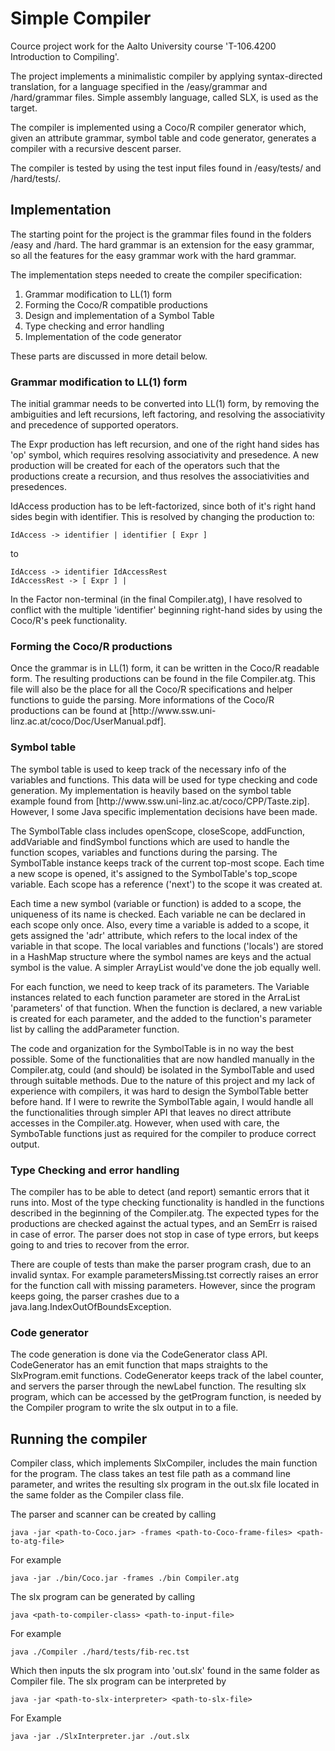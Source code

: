 <h1>Simple Compiler</h1>
Cource project work for the Aalto University course 'T-106.4200 Introduction to Compiling'.

The project implements a minimalistic compiler by applying syntax-directed translation, for a language specified in the /easy/grammar and /hard/grammar files. Simple assembly language, called SLX, is used as the target.

The compiler is implemented using a Coco/R compiler generator which, given an attribute grammar, symbol table and code generator, generates a compiler with a recursive descent parser.

The compiler is tested by using the test input files found in /easy/tests/ and /hard/tests/.

<h2>Implementation</h2>
The starting point for the project is the grammar files found in the folders /easy and /hard. The hard grammar is an extension for the easy grammar, so all the features for the easy grammar work with the hard grammar.

The implementation steps needed to create the compiler specification:
<ol>
  <li>Grammar modification to LL(1) form</li>
  <li>Forming the Coco/R compatible productions</li>
  <li>Design and implementation of a Symbol Table</li>
  <li>Type checking and error handling</li>
  <li>Implementation of the code generator</li>
</ol>

These parts are discussed in more detail below.

<h3>Grammar modification to LL(1) form</h3>
The initial grammar needs to be converted into LL(1) form, by removing the ambiguities and left recursions, left factoring, and resolving the associativity and precedence of supported operators.

The Expr production has left recursion, and one of the right hand sides has 'op' symbol, which requires resolving associativity and presedence. A new production will be created for each of the operators such that the productions create a recursion, and thus resolves the associativities and presedences.

IdAccess production has to be left-factorized, since both of it's right hand sides begin with identifier. This is resolved by changing the production to:

```
IdAccess -> identifier | identifier [ Expr ]
```
to
```
IdAccess -> identifier IdAccessRest
IdAccessRest -> [ Expr ] |
```

In the Factor non-terminal (in the final Compiler.atg), I have resolved to conflict with the multiple 'identifier' beginning right-hand sides by using the Coco/R's peek functionality.

<h3>Forming the Coco/R productions</h3>
Once the grammar is in LL(1) form, it can be written in the Coco/R readable form. The resulting productions can be found in the file Compiler.atg. This file will also be the place for all the Coco/R specifications and helper functions to guide the parsing. More informations of the Coco/R productions can be found at [http://www.ssw.uni-linz.ac.at/coco/Doc/UserManual.pdf].

<h3>Symbol table</h3>
The symbol table is used to keep track of the necessary info of the variables and functions. This data will be used for type checking and code generation. My implementation is heavily based on the symbol table example found from [http://www.ssw.uni-linz.ac.at/coco/CPP/Taste.zip]. However, I some Java specific implementation decisions have been made.

The SymbolTable class includes openScope, closeScope, addFunction, addVariable and findSymbol functions which are used to handle the function scopes, variables and functions during the parsing. The SymbolTable instance keeps track of the current top-most scope. Each time a new scope is opened, it's assigned to the SymbolTable's top_scope variable. Each scope has a reference ('next') to the scope it was created at.

Each time a new symbol (variable or function) is added to a scope, the uniqueness of its name is checked. Each variable ne can be declared in each scope only once. Also, every time a variable is added to a scope, it gets assigned the 'adr' attribute, which refers to the local index of the variable in that scope. The local variables and functions ('locals') are stored in a HashMap structure where the symbol names are keys and the actual symbol is the value. A simpler ArrayList would've done the job equally well.

For each function, we need to keep track of its parameters. The Variable instances related to each function parameter are stored in the ArraList 'parameters' of that function. When the function is declared, a new variable is created for each parameter, and the added to the function's parameter list by calling the addParameter function.

The code and organization for the SymbolTable is in no way the best possible. Some of the functionalities that are now handled manually in the Compiler.atg, could (and should) be isolated in the SymbolTable and used through suitable methods. Due to the nature of this project and my lack of experience with compilers, it was hard to design the SymbolTable better before hand. If I were to rewrite the SymbolTable again, I would handle all the functionalities through simpler API that leaves no direct attribute accesses in the Compiler.atg. However, when used with care, the SymboTable functions just as required for the compiler to produce correct output.

<h3>Type Checking and error handling</h3>
The compiler has to be able to detect (and report) semantic errors that it runs into. Most of the type checking functionality is handled in the functions described in the beginning of the Compiler.atg. The expected types for the productions are checked against the actual types, and an SemErr is raised in case of error. The parser does not stop in case of type errors, but keeps going to and tries to recover from the error.

There are couple of tests than make the parser program crash, due to an invalid syntax. For example parametersMissing.tst correctly raises an error for the function call with missing parameters. However, since the program keeps going, the parser crashes due to a java.lang.IndexOutOfBoundsException.

<h3>Code generator</h3>
The code generation is done via the CodeGenerator class API. CodeGenerator has an emit function that maps straights to the SlxProgram.emit functions. CodeGenerator keeps track of the label counter, and servers the parser through the newLabel function. The resulting slx program, which can be accessed by the getProgram function, is needed by the Compiler program to write the slx output in to a file.

<h2>Running the compiler</h2>
Compiler class, which implements SlxCompiler, includes the main function for the program. The class takes an test file path as a command line parameter, and writes the resulting slx program in the out.slx file located in the same folder as the Compiler class file.

The parser and scanner can be created by calling
```
java -jar <path-to-Coco.jar> -frames <path-to-Coco-frame-files> <path-to-atg-file>
```
For example
```
java -jar ./bin/Coco.jar -frames ./bin Compiler.atg
```

The slx program can be generated by calling
```
java <path-to-compiler-class> <path-to-input-file>
```
For example
```
java ./Compiler ./hard/tests/fib-rec.tst
```
Which then inputs the slx program into 'out.slx' found in the same folder as Compiler file. The slx program can be interpreted by
```
java -jar <path-to-slx-interpreter> <path-to-slx-file>
```
For Example
```
java -jar ./SlxInterpreter.jar ./out.slx
```
